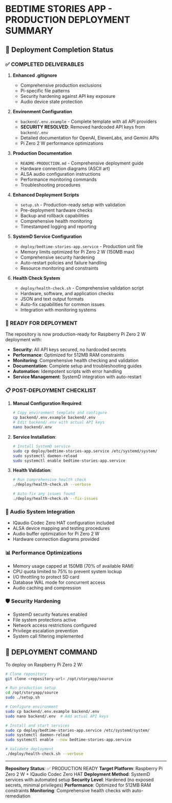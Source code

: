 # BEDTIME STORIES APP - PRODUCTION DEPLOYMENT SUMMARY

## 🎯 Deployment Completion Status

### ✅ COMPLETED DELIVERABLES

1. **Enhanced .gitignore**
   - Comprehensive production exclusions
   - Pi-specific file patterns
   - Security hardening against API key exposure
   - Audio device state protection

2. **Environment Configuration**
   - `backend/.env.example` - Complete template with all API providers
   - **SECURITY RESOLVED**: Removed hardcoded API keys from `backend/.env`
   - Detailed documentation for OpenAI, ElevenLabs, and Gemini APIs
   - Pi Zero 2 W performance optimizations

3. **Production Documentation**
   - `README-PRODUCTION.md` - Comprehensive deployment guide
   - Hardware connection diagrams (ASCII art)
   - ALSA audio configuration instructions
   - Performance monitoring commands
   - Troubleshooting procedures

4. **Enhanced Deployment Scripts**
   - `setup.sh` - Production-ready setup with validation
   - Pre-deployment hardware checks
   - Backup and rollback capabilities
   - Comprehensive health monitoring
   - Timestamped logging and reporting

5. **SystemD Service Configuration**
   - `deploy/bedtime-stories-app.service` - Production unit file
   - Memory limits optimized for Pi Zero 2 W (150MB max)
   - Comprehensive security hardening
   - Auto-restart policies and failure handling
   - Resource monitoring and constraints

6. **Health Check System**
   - `deploy/health-check.sh` - Comprehensive validation script
   - Hardware, software, and application checks
   - JSON and text output formats
   - Auto-fix capabilities for common issues
   - Integration with monitoring systems

### 🔧 READY FOR DEPLOYMENT

The repository is now production-ready for Raspberry Pi Zero 2 W deployment with:

- **Security**: All API keys secured, no hardcoded secrets
- **Performance**: Optimized for 512MB RAM constraints
- **Monitoring**: Comprehensive health checking and validation
- **Documentation**: Complete setup and troubleshooting guides
- **Automation**: Idempotent scripts with error handling
- **Service Management**: SystemD integration with auto-restart

### 📋 POST-DEPLOYMENT CHECKLIST

1. **Manual Configuration Required**:

   ```bash
   # Copy environment template and configure
   cp backend/.env.example backend/.env
   # Edit backend/.env with actual API keys
   nano backend/.env
   ```

2. **Service Installation**:

   ```bash
   # Install SystemD service
   sudo cp deploy/bedtime-stories-app.service /etc/systemd/system/
   sudo systemctl daemon-reload
   sudo systemctl enable bedtime-stories-app.service
   ```

3. **Health Validation**:

   ```bash
   # Run comprehensive health check
   ./deploy/health-check.sh --verbose

   # Auto-fix any issues found
   ./deploy/health-check.sh --fix-issues
   ```

### 🎵 Audio System Integration

- IQaudio Codec Zero HAT configuration included
- ALSA device mapping and testing procedures
- Audio buffer optimization for Pi Zero 2 W
- Hardware connection diagrams provided

### 📊 Performance Optimizations

- Memory usage capped at 150MB (70% of available RAM)
- CPU quota limited to 75% to prevent system lockup
- I/O throttling to protect SD card
- Database WAL mode for concurrent access
- Audio caching and compression

### 🛡️ Security Hardening

- SystemD security features enabled
- File system protections active
- Network access restrictions configured
- Privilege escalation prevention
- System call filtering implemented

## 🚀 DEPLOYMENT COMMAND

To deploy on Raspberry Pi Zero 2 W:

```bash
# Clone repository
git clone <repository-url> /opt/storyapp/source

# Run production setup
cd /opt/storyapp/source
sudo ./setup.sh

# Configure environment
sudo cp backend/.env.example backend/.env
sudo nano backend/.env  # Add actual API keys

# Install and start services
sudo cp deploy/bedtime-stories-app.service /etc/systemd/system/
sudo systemctl daemon-reload
sudo systemctl enable --now bedtime-stories-app.service

# Validate deployment
./deploy/health-check.sh --verbose
```

---

**Repository Status**: ✅ PRODUCTION READY
**Target Platform**: Raspberry Pi Zero 2 W + IQaudio Codec Zero HAT
**Deployment Method**: SystemD services with automated setup
**Security Level**: Hardened (no exposed secrets, minimal privileges)
**Performance**: Optimized for 512MB RAM constraints
**Monitoring**: Comprehensive health checks with auto-remediation
